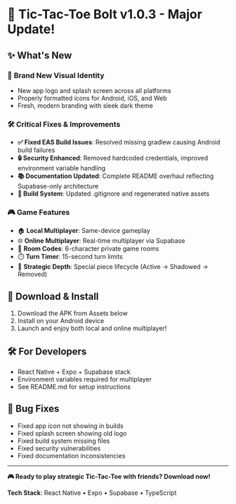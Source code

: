 # 🚀 Tic-Tac-Toe Bolt v1.0.3 - Major Update!

## ✨ What's New

### 🎨 **Brand New Visual Identity**
- New app logo and splash screen across all platforms
- Properly formatted icons for Android, iOS, and Web
- Fresh, modern branding with sleek dark theme

### 🛠️ **Critical Fixes & Improvements**
- **✅ Fixed EAS Build Issues**: Resolved missing gradlew causing Android build failures
- **🔒 Security Enhanced**: Removed hardcoded credentials, improved environment variable handling
- **📚 Documentation Updated**: Complete README overhaul reflecting Supabase-only architecture
- **📁 Build System**: Updated .gitignore and regenerated native assets

### 🎮 **Game Features**
- 🏠 **Local Multiplayer**: Same-device gameplay
- 🌐 **Online Multiplayer**: Real-time multiplayer via Supabase
- 🎪 **Room Codes**: 6-character private game rooms
- ⏱️ **Turn Timer**: 15-second turn limits
- 🧠 **Strategic Depth**: Special piece lifecycle (Active → Shadowed → Removed)

## 📱 **Download & Install**
1. Download the APK from Assets below
2. Install on your Android device  
3. Launch and enjoy both local and online multiplayer!

## 🛠️ **For Developers**
- React Native + Expo + Supabase stack
- Environment variables required for multiplayer
- See README.md for setup instructions

## 🐛 **Bug Fixes**
- Fixed app icon not showing in builds
- Fixed splash screen showing old logo
- Fixed build system missing files
- Fixed security vulnerabilities
- Fixed documentation inconsistencies

---

**🎮 Ready to play strategic Tic-Tac-Toe with friends? Download now!**

**Tech Stack**: React Native • Expo • Supabase • TypeScript 